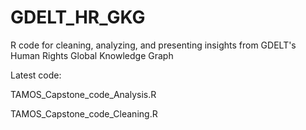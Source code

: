 # GDELT_HR_GKG
R code for cleaning, analyzing, and presenting insights from GDELT's Human Rights Global Knowledge Graph

Latest code:

TAMOS_Capstone_code_Analysis.R

TAMOS_Capstone_code_Cleaning.R
